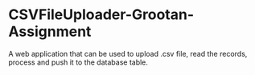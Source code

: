 # CSVFileUploader-Grootan-Assignment
A web application that can be used to upload .csv file, read the records, process and push it to the database table.
